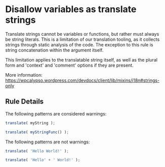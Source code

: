 # Disallow variables as translate strings

Translate strings cannot be variables or functions, but rather must always be string literals. This is a limitation of our translation tooling, as it collects strings through static analysis of the code. The exception to this rule is string concatenation within the argument itself.

This limitation applies to the translatable string itself, as well as the plural form and 'context' and 'comment' options if they are present.

More information: https://wpcalypso.wordpress.com/devdocs/client/lib/mixins/i18n#strings-only

## Rule Details

The following patterns are considered warnings:

```js
translate( myString );

translate( myStringFunc() );
```

The following patterns are not warnings:

```js
translate( 'Hello World!' );

translate( 'Hello' + ' World!' );
```

